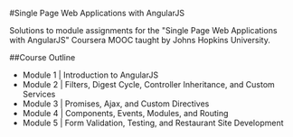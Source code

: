 
#Single Page Web Applications with AngularJS

Solutions to module assignments for the "Single Page Web Applications with AngularJS" Coursera MOOC taught by Johns Hopkins University.

##Course Outline

- Module 1 | Introduction to AngularJS
- Module 2 | Filters, Digest Cycle, Controller Inheritance, and Custom Services
- Module 3 | Promises, Ajax, and Custom Directives
- Module 4 | Components, Events, Modules, and Routing
- Module 5 | Form Validation, Testing, and Restaurant Site Development
